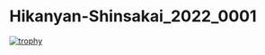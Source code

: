 # Hikanyan-Shinsakai_2022_0001
[![trophy](https://github-profile-trophy.vercel.app/?username=Hikanyan)](https://github.com/Hikanyan/github-profile-trophy)
